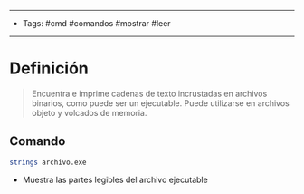 --------------------
- Tags: #cmd #comandos #mostrar #leer
-----------------------------
# Definición

> Encuentra e imprime cadenas de texto incrustadas en archivos binarios, como puede ser un ejecutable. Puede utilizarse en archivos objeto y volcados de memoria.

## Comando

```bash
strings archivo.exe
```
- Muestra las partes legibles del archivo ejecutable